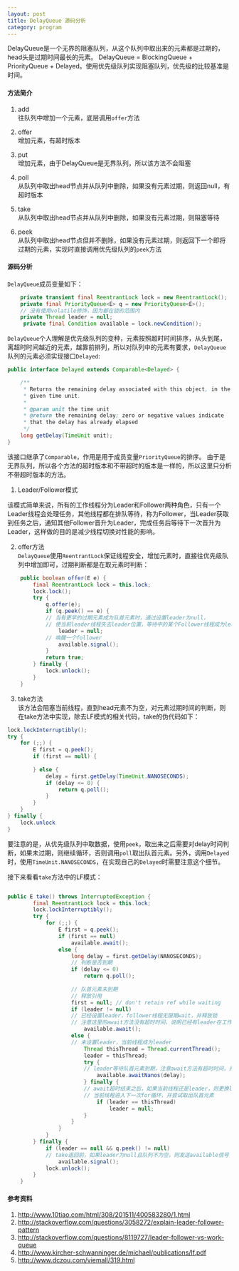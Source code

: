 ```yaml
---
layout: post
title: DelayQueue 源码分析
category: program
---
```


DelayQueue是一个无界的阻塞队列，从这个队列中取出来的元素都是过期的，head头是过期时间最长的元素。
DelayQueue =  BlockingQueue + PriorityQueue + Delayed。使用优先级队列实现阻塞队列，优先级的比较基准是时间。
 
#### 方法简介
1. add  
往队列中增加一个元素，底层调用`offer`方法
 
2. offer  
增加元素，有超时版本

3. put  
增加元素，由于DelayQueue是无界队列，所以该方法不会阻塞

4. poll  
从队列中取出head节点并从队列中删除，如果没有元素过期，则返回null，有超时版本

5. take  
从队列中取出head节点并从队列中删除，如果没有元素过期，则阻塞等待

6. peek  
从队列中取出head节点但并不删除，如果没有元素过期，则返回下一个即将过期的元素，实现时直接调用优先级队列的`peek`方法

#### 源码分析
`DelayQueue`成员变量如下：

```java  
    private transient final ReentrantLock lock = new ReentrantLock();
    private final PriorityQueue<E> q = new PriorityQueue<E>();
    // 没有使用volatile修饰，因为都在锁的范围内
    private Thread leader = null;
	 private final Condition available = lock.newCondition();

```  
`DelayQueue`个人理解是优先级队列的变种，元素按照超时时间排序，从头到尾，离超时时间越近的元素，越靠前排列，所以对队列中的元素有要求，`DelayQueue`队列的元素必须实现接口`Delayed`:

```java
public interface Delayed extends Comparable<Delayed> {

    /**
     * Returns the remaining delay associated with this object, in the
     * given time unit.
     *
     * @param unit the time unit
     * @return the remaining delay; zero or negative values indicate
     * that the delay has already elapsed
     */
    long getDelay(TimeUnit unit);
}
```

该接口继承了`Comparable`，作用是用于成员变量`PriorityQueue`的排序。
由于是无界队列，所以各个方法的超时版本和不带超时的版本是一样的，所以这里只分析不带超时版本的方法。

1. Leader/Follower模式


该模式简单来说，所有的工作线程分为Leader和Follower两种角色，只有一个Leader线程会处理任务，其他线程都在排队等待，称为Follower，当Leader获取到任务之后，通知其他Follower晋升为Leader，完成任务后等待下一次晋升为Leader，这样做的目的是减少线程切换对性能的影响。

2. offer方法  
`DelayQueue`使用`ReentrantLock`保证线程安全，增加元素时，直接往优先级队列中增加即可，过期判断都是在取元素时判断：

```java
    public boolean offer(E e) {
        final ReentrantLock lock = this.lock;
        lock.lock();
        try {
            q.offer(e);
            if (q.peek() == e) {
            // 当有更早的过期元素成为队首元素时，通过设置leader为null，
            // 使当前leader线程失去leader位置，等待中的某个Follower线程成为leader
                leader = null;
            // 唤醒一个follower
                available.signal();
            }
            return true;
        } finally {
            lock.unlock();
        }
    }
```

3. take方法  
该方法会阻塞当前线程，直到head元素不为空，对元素过期时间的判断，则在take方法中实现，除去LF模式的相关代码，take的伪代码如下：

```java
lock.lockInterruptibly();
try {
	for (;;) {
		E first = q.peek();
		if (first == null) {
		
		} else {
			delay = first.getDelay(TimeUnit.NANOSECONDS);
			if (delay <= 0) {
				return q.poll();
			}
		}
	}
} finally {
	lock.unlock
}
```

要注意的是，从优先级队列中取数据，使用`peek`，取出来之后需要对delay时间判断，如果未过期，则继续循环，否则调用`poll`取出队首元素。另外，调用`Delayed`时，使用`TimeUnit.NANOSECONDS`，在实现自己的`Delayed`时需要注意这个细节。

接下来看看`take`方法中的LF模式：

```java

public E take() throws InterruptedException {
        final ReentrantLock lock = this.lock;
        lock.lockInterruptibly();
        try {
            for (;;) {
                E first = q.peek();
                if (first == null)
                    available.await();
                else {
                    long delay = first.getDelay(NANOSECONDS);
                    // 判断是否到期
                    if (delay <= 0)
                        return q.poll();
                        
                    // 队首元素未到期
                    // 释放引用
                    first = null; // don't retain ref while waiting
                    if (leader != null)
                    // 已经设置leader，follower线程无限期wait，并释放锁
                    // 注意这里的await方法没有超时时间，说明已经有leader在工作
                        available.await();
                    else {
                    // 未设置leader，当前线程成为leader
                        Thread thisThread = Thread.currentThread();
                        leader = thisThread;
                        try {
                        // leader等待队首元素到期，注意await方法有超时时间，并释放锁
                            available.awaitNanos(delay);
                        } finally {
                        // await超时结束之后，如果当前线程还是leader，则更换leader，
                        // 当前线程进入下一次for循环，并尝试取出队首元素
                            if (leader == thisThread)
                                leader = null;
                        }
                    }
                }
            }
        } finally {
            if (leader == null && q.peek() != null)
            // take返回前，如果leader为null且队列不为空，则发送available信号
                available.signal();
            lock.unlock();
        }
    }
```

#### 参考资料
1. http://www.10tiao.com/html/308/201511/400583280/1.html
2. http://stackoverflow.com/questions/3058272/explain-leader-follower-pattern  
3. http://stackoverflow.com/questions/8119727/leader-follower-vs-work-queue  
4. http://www.kircher-schwanninger.de/michael/publications/lf.pdf
5. http://www.dczou.com/viemall/319.html



